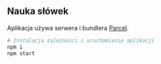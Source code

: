 ## Nauka słówek

Aplikacja używa serwera i bundlera [Parcel](https://parceljs.org/).

```bash
# Instalacja zależności i uruchomienie aplikacji
npm i   
npm start
```
